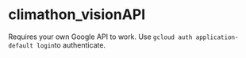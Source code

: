 # climathon_visionAPI
Requires your own Google API to work.
Use `gcloud auth application-default login`to authenticate.
